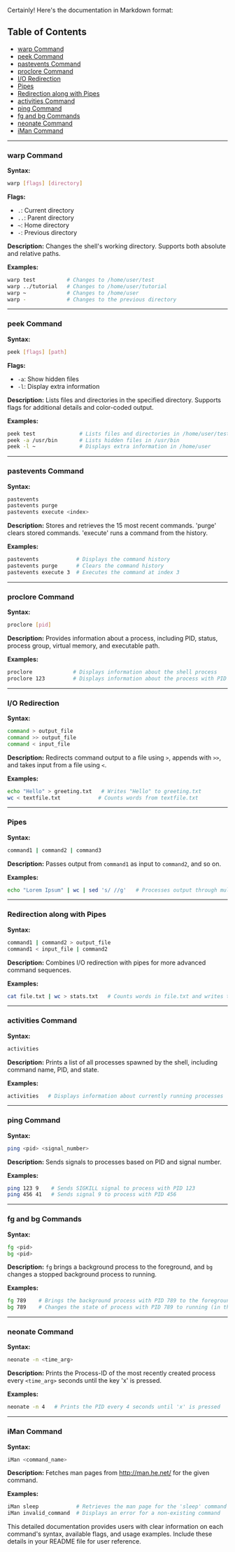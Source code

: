 Certainly! Here's the documentation in Markdown format:

## Table of Contents
- [warp Command](#warp-command)
- [peek Command](#peek-command)
- [pastevents Command](#pastevents-command)
- [proclore Command](#proclore-command)
- [I/O Redirection](#io-redirection)
- [Pipes](#pipes)
- [Redirection along with Pipes](#redirection-along-with-pipes)
- [activities Command](#activities-command)
- [ping Command](#ping-command)
- [fg and bg Commands](#fg-and-bg-commands)
- [neonate Command](#neonate-command)
- [iMan Command](#iman-command)

---

### warp Command
**Syntax:**
```bash
warp [flags] [directory]
```
**Flags:**
- `.`: Current directory
- `..`: Parent directory
- `~`: Home directory
- `-`: Previous directory

**Description:**
Changes the shell's working directory. Supports both absolute and relative paths.

**Examples:**
```bash
warp test          # Changes to /home/user/test
warp ../tutorial   # Changes to /home/user/tutorial
warp ~             # Changes to /home/user
warp -             # Changes to the previous directory
```

---

### peek Command
**Syntax:**
```bash
peek [flags] [path]
```
**Flags:**
- `-a`: Show hidden files
- `-l`: Display extra information

**Description:**
Lists files and directories in the specified directory. Supports flags for additional details and color-coded output.

**Examples:**
```bash
peek test              # Lists files and directories in /home/user/test
peek -a /usr/bin       # Lists hidden files in /usr/bin
peek -l ~              # Displays extra information in /home/user
```

---

### pastevents Command
**Syntax:**
```bash
pastevents
pastevents purge
pastevents execute <index>
```
**Description:**
Stores and retrieves the 15 most recent commands. 'purge' clears stored commands. 'execute' runs a command from the history.

**Examples:**
```bash
pastevents            # Displays the command history
pastevents purge      # Clears the command history
pastevents execute 3  # Executes the command at index 3
```

---

### proclore Command
**Syntax:**
```bash
proclore [pid]
```
**Description:**
Provides information about a process, including PID, status, process group, virtual memory, and executable path.

**Examples:**
```bash
proclore             # Displays information about the shell process
proclore 123         # Displays information about the process with PID 123
```

---

### I/O Redirection
**Syntax:**
```bash
command > output_file
command >> output_file
command < input_file
```
**Description:**
Redirects command output to a file using `>`, appends with `>>`, and takes input from a file using `<`.

**Examples:**
```bash
echo "Hello" > greeting.txt   # Writes "Hello" to greeting.txt
wc < textfile.txt            # Counts words from textfile.txt
```

---

### Pipes
**Syntax:**
```bash
command1 | command2 | command3
```
**Description:**
Passes output from `command1` as input to `command2`, and so on.

**Examples:**
```bash
echo "Lorem Ipsum" | wc | sed 's/ //g'   # Processes output through multiple commands
```

---

### Redirection along with Pipes
**Syntax:**
```bash
command1 | command2 > output_file
command1 < input_file | command2
```
**Description:**
Combines I/O redirection with pipes for more advanced command sequences.

**Examples:**
```bash
cat file.txt | wc > stats.txt   # Counts words in file.txt and writes to stats.txt
```

---

### activities Command
**Syntax:**
```bash
activities
```
**Description:**
Prints a list of all processes spawned by the shell, including command name, PID, and state.

**Examples:**
```bash
activities   # Displays information about currently running processes
```

---

### ping Command
**Syntax:**
```bash
ping <pid> <signal_number>
```
**Description:**
Sends signals to processes based on PID and signal number.

**Examples:**
```bash
ping 123 9    # Sends SIGKILL signal to process with PID 123
ping 456 41   # Sends signal 9 to process with PID 456
```

---

### fg and bg Commands
**Syntax:**
```bash
fg <pid>
bg <pid>
```
**Description:**
`fg` brings a background process to the foreground, and `bg` changes a stopped background process to running.

**Examples:**
```bash
fg 789    # Brings the background process with PID 789 to the foreground
bg 789    # Changes the state of process with PID 789 to running (in the background)
```

---

### neonate Command
**Syntax:**
```bash
neonate -n <time_arg>
```
**Description:**
Prints the Process-ID of the most recently created process every `<time_arg>` seconds until the key 'x' is pressed.

**Examples:**
```bash
neonate -n 4   # Prints the PID every 4 seconds until 'x' is pressed
```

---

### iMan Command
**Syntax:**
```bash
iMan <command_name>
```
**Description:**
Fetches man pages from http://man.he.net/ for the given command.

**Examples:**
```bash
iMan sleep            # Retrieves the man page for the 'sleep' command
iMan invalid_command  # Displays an error for a non-existing command
```

This detailed documentation provides users with clear information on each command's syntax, available flags, and usage examples. Include these details in your README file for user reference.
